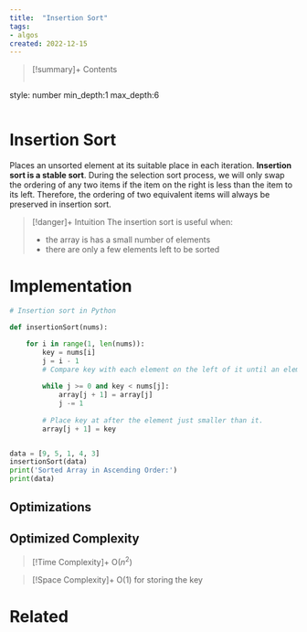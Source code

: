 ```yaml
---
title:  "Insertion Sort"
tags:
- algos
created: 2022-12-15
---
```


>[!summary]+ Contents
>```toc
style: number
min_depth:1
max_depth:6 
>```


# Insertion Sort
Places an unsorted element at its suitable place in each iteration.
**Insertion sort is a stable sort**. During the selection sort process, we will only swap the ordering of any two items if the item on the right is less than the item to its left. Therefore, the ordering of two equivalent items will always be preserved in insertion sort.

> [!danger]+ Intuition
> The insertion sort is useful when:
> - the array is has a small number of elements
> - there are only a few elements left to be sorted

# Implementation

```python
# Insertion sort in Python

def insertionSort(nums):

    for i in range(1, len(nums)):
	    key = nums[i]
        j = i - 1
        # Compare key with each element on the left of it until an element smaller than it is found
      
        while j >= 0 and key < nums[j]:
            array[j + 1] = array[j]
            j -= 1
        
        # Place key at after the element just smaller than it.
        array[j + 1] = key


data = [9, 5, 1, 4, 3]
insertionSort(data)
print('Sorted Array in Ascending Order:')
print(data)
```

## Optimizations

## Optimized Complexity

>[!Time Complexity]+
>O($n^2$)

>[!Space Complexity]+
>O(1) for storing the key



# Related

